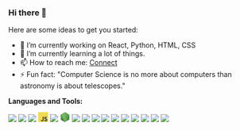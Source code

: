 ### Hi there 👋

<!--
**Divyansh1302/Divyansh1302** is a ✨ _special_ ✨ repository because its `README.md` (this file) appears on your GitHub profile.-->

Here are some ideas to get you started:

- 🔭 I’m currently working on React, Python, HTML, CSS
- 🌱 I’m currently learning a lot of things.
- 📫 How to reach me: [Connect](https://www.linkedin.com/in/divyansh-chittranshi-1b2b7a24/)
- ⚡ Fun fact: "Computer Science is no more about computers than astronomy is about telescopes."


**Languages and Tools:** 

<code><img height="20" src="https://reactjs.org/logo-og.png"></code>
<code><img height="20" src="https://www.python.org/static/opengraph-icon-200x200.png"></code>
<code><img height="20" src="https://encrypted-tbn0.gstatic.com/images?q=tbn%3AANd9GcSnt0s4-cSHFsZEacCtBUlw-mhL3CW2mI-KJw&usqp=CAU"></code>
<code><img height="20" src="https://raw.githubusercontent.com/github/explore/80688e429a7d4ef2fca1e82350fe8e3517d3494d/topics/javascript/javascript.png"></code>
<code><img height="20" src="https://i.redd.it/31b2ii8hchi31.jpg"></code>
<code><img height="20" src="https://raw.githubusercontent.com/github/explore/80688e429a7d4ef2fca1e82350fe8e3517d3494d/topics/nodejs/nodejs.png"></code>
<code><img height="20" src="https://i7.pngguru.com/preview/170/924/985/microsoft-sql-server-microsoft-azure-sql-database-microsoft.jpg"></code>
<code><img height="20" src="https://cdn.iconscout.com/icon/free/png-512/c-programming-569564.png"></code>
<code><img height="20" src="https://banner2.cleanpng.com/20180715/gzu/kisspng-java-development-kit-software-development-kit-comp-programming-language-icon-5b4b9cb1e74f20.0073080715316819699475.jpg"></code>
<code><img height="20" src="https://camo.githubusercontent.com/7c9b27101ba491969d016f2f2427c3e066f7bd0b/68747470733a2f2f63646e2e7261776769742e636f6d2f6f64622f6f6666696369616c2d626173682d6c6f676f2f6d61737465722f6173736574732f4c6f676f732f4964656e746974792f504e472f424153485f6c6f676f2d7472616e73706172656e742d62672d636f6c6f722e706e67"></code>
<code><img height="20" src="https://w7.pngwing.com/pngs/387/434/png-transparent-javaserver-pages-computer-icons-java-plum-text-logo-monochrome.png"></code>
<code><img height="20" src="https://png.pngtree.com/png-clipart/20190705/original/pngtree-xml-file-document-icon-png-image_4187769.jpg"></code>
<code><img height="20" src="https://obscureproblemsandgotchas.com/wp-content/uploads/2018/06/bootstrap-stack-e1530246058846.png"></code>
<code><img height="20" src="https://cdn0.iconfinder.com/data/icons/logos-and-brands-adobe/512/8_Premier_Pro_Adobe_logo_logos-512.png"></code>
<code><img height="20" src="https://i1.pngguru.com/preview/440/961/198/adobe-suite-for-macos-stacks-adobe-after-effects-icon-png-icon.jpg"></code>
<code><img height="20" src="https://upload.wikimedia.org/wikipedia/commons/8/80/Adobe_Photoshop_CS5_icon.png"></code>


